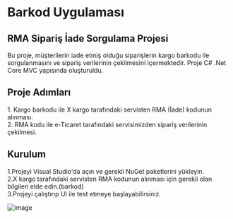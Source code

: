 # Barkod Uygulaması
<h2>RMA Sipariş İade Sorgulama Projesi</h2>
Bu proje, müşterilerin iade etmiş olduğu siparişlerin kargo barkodu ile sorgulanmasını ve sipariş verilerinin çekilmesini içermektedir.
Proje C# .Net Core MVC yapısında oluşturuldu.

<h2> Proje Adımları </h2>
1. Kargo barkodu ile X kargo tarafındaki servisten RMA (İade) kodunun alınması.<br>
2. RMA kodu ile  e-Ticaret tarafındaki servisimizden sipariş verilerinin çekilmesi.<br>

<h2>Kurulum</h2>
1.Projeyi Visual Studio'da açın ve gerekli NuGet paketlerini yükleyin.<br>
2.X kargo tarafındaki servisten RMA kodunun alınması için gerekli olan bilgileri elde edin.(barkod)<br>
3.Projeyi çalıştırıp UI ile test etmeye başlayabilirsiniz.<br>

![image](https://user-images.githubusercontent.com/77552205/212863493-4acae990-7e7e-4559-9888-d3479198591e.png)
